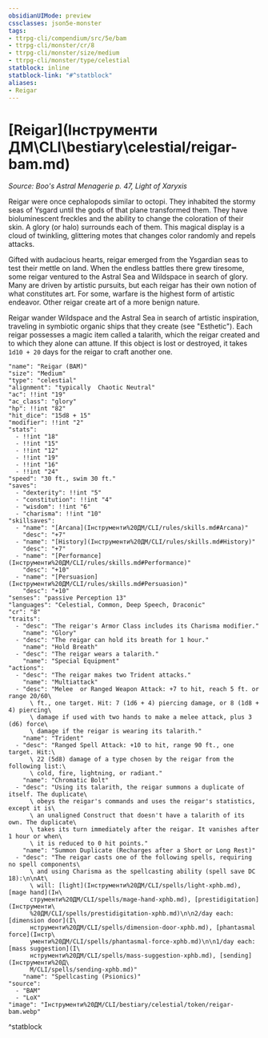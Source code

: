 ```yaml
---
obsidianUIMode: preview
cssclasses: json5e-monster
tags:
- ttrpg-cli/compendium/src/5e/bam
- ttrpg-cli/monster/cr/8
- ttrpg-cli/monster/size/medium
- ttrpg-cli/monster/type/celestial
statblock: inline
statblock-link: "#^statblock"
aliases:
- Reigar
---
```

# [Reigar](Інструменти ДМ\CLI\bestiary\celestial/reigar-bam.md)
*Source: Boo's Astral Menagerie p. 47, Light of Xaryxis*  

Reigar were once cephalopods similar to octopi. They inhabited the stormy seas of Ysgard until the gods of that plane transformed them. They have bioluminescent freckles and the ability to change the coloration of their skin. A glory (or halo) surrounds each of them. This magical display is a cloud of twinkling, glittering motes that changes color randomly and repels attacks.

Gifted with audacious hearts, reigar emerged from the Ysgardian seas to test their mettle on land. When the endless battles there grew tiresome, some reigar ventured to the Astral Sea and Wildspace in search of glory. Many are driven by artistic pursuits, but each reigar has their own notion of what constitutes art. For some, warfare is the highest form of artistic endeavor. Other reigar create art of a more benign nature.

Reigar wander Wildspace and the Astral Sea in search of artistic inspiration, traveling in symbiotic organic ships that they create (see "Esthetic"). Each reigar possesses a magic item called a talarith, which the reigar created and to which they alone can attune. If this object is lost or destroyed, it takes `1d10 + 20` days for the reigar to craft another one.

```statblock
"name": "Reigar (BAM)"
"size": "Medium"
"type": "celestial"
"alignment": "typically  Chaotic Neutral"
"ac": !!int "19"
"ac_class": "glory"
"hp": !!int "82"
"hit_dice": "15d8 + 15"
"modifier": !!int "2"
"stats":
  - !!int "18"
  - !!int "15"
  - !!int "12"
  - !!int "19"
  - !!int "16"
  - !!int "24"
"speed": "30 ft., swim 30 ft."
"saves":
  - "dexterity": !!int "5"
  - "constitution": !!int "4"
  - "wisdom": !!int "6"
  - "charisma": !!int "10"
"skillsaves":
  - "name": "[Arcana](Інструменти%20ДМ/CLI/rules/skills.md#Arcana)"
    "desc": "+7"
  - "name": "[History](Інструменти%20ДМ/CLI/rules/skills.md#History)"
    "desc": "+7"
  - "name": "[Performance](Інструменти%20ДМ/CLI/rules/skills.md#Performance)"
    "desc": "+10"
  - "name": "[Persuasion](Інструменти%20ДМ/CLI/rules/skills.md#Persuasion)"
    "desc": "+10"
"senses": "passive Perception 13"
"languages": "Celestial, Common, Deep Speech, Draconic"
"cr": "8"
"traits":
  - "desc": "The reigar's Armor Class includes its Charisma modifier."
    "name": "Glory"
  - "desc": "The reigar can hold its breath for 1 hour."
    "name": "Hold Breath"
  - "desc": "The reigar wears a talarith."
    "name": "Special Equipment"
"actions":
  - "desc": "The reigar makes two Trident attacks."
    "name": "Multiattack"
  - "desc": "Melee  or Ranged Weapon Attack: +7 to hit, reach 5 ft. or range 20/60\
      \ ft., one target. Hit: 7 (1d6 + 4) piercing damage, or 8 (1d8 + 4) piercing\
      \ damage if used with two hands to make a melee attack, plus 3 (d6) force\
      \ damage if the reigar is wearing its talarith."
    "name": "Trident"
  - "desc": "Ranged Spell Attack: +10 to hit, range 90 ft., one target. Hit:\
      \ 22 (5d8) damage of a type chosen by the reigar from the following list:\
      \ cold, fire, lightning, or radiant."
    "name": "Chromatic Bolt"
  - "desc": "Using its talarith, the reigar summons a duplicate of itself. The duplicate\
      \ obeys the reigar's commands and uses the reigar's statistics, except it is\
      \ an unaligned Construct that doesn't have a talarith of its own. The duplicate\
      \ takes its turn immediately after the reigar. It vanishes after 1 hour or when\
      \ it is reduced to 0 hit points."
    "name": "Summon Duplicate (Recharges after a Short or Long Rest)"
  - "desc": "The reigar casts one of the following spells, requiring no spell components\
      \ and using Charisma as the spellcasting ability (spell save DC 18):\n\nAt\
      \ will: [light](Інструменти%20ДМ/CLI/spells/light-xphb.md), [mage hand](Ін\
      струменти%20ДМ/CLI/spells/mage-hand-xphb.md), [prestidigitation](Інструменти\
      %20ДМ/CLI/spells/prestidigitation-xphb.md)\n\n2/day each: [dimension door](І\
      нструменти%20ДМ/CLI/spells/dimension-door-xphb.md), [phantasmal force](Інстр\
      ументи%20ДМ/CLI/spells/phantasmal-force-xphb.md)\n\n1/day each: [mass suggestion](І\
      нструменти%20ДМ/CLI/spells/mass-suggestion-xphb.md), [sending](Інструменти%20Д\
      М/CLI/spells/sending-xphb.md)"
    "name": "Spellcasting (Psionics)"
"source":
  - "BAM"
  - "LoX"
"image": "Інструменти%20ДМ/CLI/bestiary/celestial/token/reigar-bam.webp"
```
^statblock